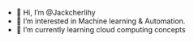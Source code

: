 - 👋 Hi, I’m @Jackcherlihy
- 👀 I’m interested in Machine learning & Automation.
- 🌱 I’m currently learning cloud computing concepts

